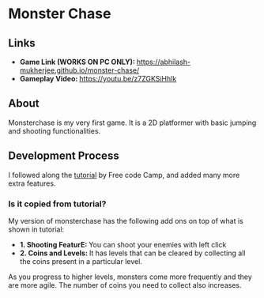 <h1>Monster Chase</h1>
    <h2>Links</h2>
    <ul>
        <li><strong>Game Link (WORKS ON PC ONLY): </strong> <a href="https://abhilash-mukherjee.github.io/monster-chase/">https://abhilash-mukherjee.github.io/monster-chase/</a></li>
        <li><strong>Gameplay Video: </strong> <a href="https://youtu.be/z7ZGKSiHhlk">https://youtu.be/z7ZGKSiHhlk</a></li>
    </ul>
    <h2>About</h2>
    <p>Monsterchase is my very first game. It is a 2D platformer with basic jumping and shooting functionalities.
    </p>
    <h2>Development Process</h2>
    <p>I followed along the <a href="https://www.youtube.com/watch?v=gB1F9G0JXOo&t=23707s">tutorial</a> by Free code Camp, and added many more extra features.</p>
    <h3>Is it copied from tutorial?
    </h3>
    <p>My version of monsterchase has the following add ons on top of what is shown in tutorial:
       </p>
       <ul>
        <li><strong>1. Shooting FeaturE: </strong>You can shoot your enemies with left click
          </li>
          <li><strong>2. Coins and Levels: </strong>It has levels that can be cleared by collecting all the coins present in a particular level. </li>
       </ul>
       <p>As you progress to higher levels, monsters come more frequently and they are more agile. The number of coins you need to collect also increases.</p>
